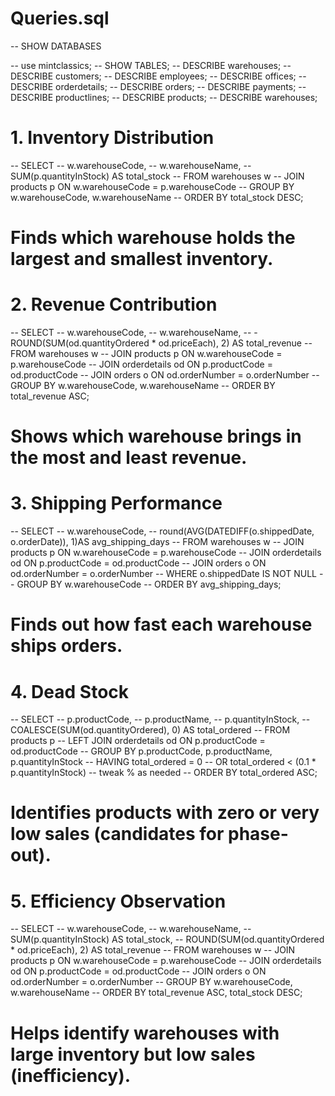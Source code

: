 # Queries.sql

-- SHOW DATABASES

-- use mintclassics;
-- SHOW TABLES;
-- DESCRIBE warehouses;
-- DESCRIBE customers;
-- DESCRIBE employees;
-- DESCRIBE offices;
-- DESCRIBE orderdetails;
-- DESCRIBE orders;
-- DESCRIBE payments;
-- DESCRIBE productlines;
-- DESCRIBE products;
-- DESCRIBE warehouses;

# 1. Inventory Distribution
 -- SELECT 
--      w.warehouseCode,
--     w.warehouseName,
--     SUM(p.quantityInStock) AS total_stock
-- FROM warehouses w
-- JOIN products p ON w.warehouseCode = p.warehouseCode
-- GROUP BY w.warehouseCode, w.warehouseName
--  ORDER BY total_stock DESC;
 # Finds which warehouse holds the largest and smallest inventory.

# 2. Revenue Contribution
--  SELECT 
--      w.warehouseCode,
--      w.warehouseName,
-- -     ROUND(SUM(od.quantityOrdered * od.priceEach), 2) AS total_revenue
--  FROM warehouses w
--  JOIN products p ON w.warehouseCode = p.warehouseCode
-- JOIN orderdetails od ON p.productCode = od.productCode
-- JOIN orders o ON od.orderNumber = o.orderNumber
--  GROUP BY w.warehouseCode, w.warehouseName
--  ORDER BY total_revenue ASC;
# Shows which warehouse brings in the most and least revenue.

# 3. Shipping Performance
-- SELECT 
--     w.warehouseCode,
--     round(AVG(DATEDIFF(o.shippedDate, o.orderDate)), 1)AS avg_shipping_days
-- FROM warehouses w
-- JOIN products p ON w.warehouseCode = p.warehouseCode
-- JOIN orderdetails od ON p.productCode = od.productCode
-- JOIN orders o ON od.orderNumber = o.orderNumber
-- WHERE o.shippedDate IS NOT NULL
-- GROUP BY w.warehouseCode
-- ORDER BY avg_shipping_days;
# Finds out how fast each warehouse ships orders.

# 4. Dead Stock
--  SELECT 
--      p.productCode,
--      p.productName,
--     p.quantityInStock,
--     COALESCE(SUM(od.quantityOrdered), 0) AS total_ordered
--  FROM products p
--  LEFT JOIN orderdetails od ON p.productCode = od.productCode
-- GROUP BY p.productCode, p.productName, p.quantityInStock
-- HAVING total_ordered = 0
--     OR total_ordered < (0.1 * p.quantityInStock)   -- tweak % as needed
--  ORDER BY total_ordered ASC;
# Identifies products with zero or very low sales (candidates for phase-out).

# 5. Efficiency Observation
-- SELECT 
--     w.warehouseCode,
--     w.warehouseName,
--     SUM(p.quantityInStock) AS total_stock,
--     ROUND(SUM(od.quantityOrdered * od.priceEach), 2) AS total_revenue
-- FROM warehouses w
-- JOIN products p ON w.warehouseCode = p.warehouseCode
-- JOIN orderdetails od ON p.productCode = od.productCode
-- JOIN orders o ON od.orderNumber = o.orderNumber
-- GROUP BY w.warehouseCode, w.warehouseName
-- ORDER BY total_revenue ASC, total_stock DESC;
# Helps identify warehouses with large inventory but low sales (inefficiency).
